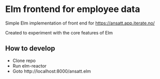 # Elm frontend for employee data
Simple Elm implementation of front end for https://ansatt.app.iterate.no/

Created to experiment with the core features of Elm

## How to develop

* Clone repo
* Run elm-reactor
* Goto http://localhost:8000/ansatt.elm
